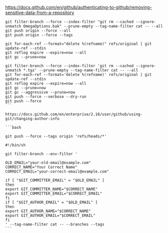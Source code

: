 https://docs.github.com/en/github/authenticating-to-github/removing-sensitive-data-from-a-repository

```
git filter-branch --force --index-filter "git rm --cached --ignore-unmatch OmegaOptions.bak" --prune-empty --tag-name-filter cat -- --all
git push origin --force --all
git push origin --force --tags

git for-each-ref --format="delete %(refname)" refs/original | git update-ref --stdin
git reflog expire --expire=now --all
git gc --prune=now
```
````
git filter-branch --force --index-filter 'git rm --cached --ignore-unmatch *.tgz' --prune-empty --tag-name-filter cat -- --all
git for-each-ref --format='delete %(refname)' refs/original | git update-ref --stdin
git reflog expire --expire=now --all
git gc --prune=now
git gc --aggressive --prune=now
git push --force --verbose --dry-run
git push --force
```

https://docs.github.com/en/enterprise/2.18/user/github/using-git/changing-author-info

```bash

git push --force --tags origin 'refs/heads/*'

#!/bin/sh

git filter-branch --env-filter '

OLD_EMAIL="your-old-email@example.com"
CORRECT_NAME="Your Correct Name"
CORRECT_EMAIL="your-correct-email@example.com"

if [ "$GIT_COMMITTER_EMAIL" = "$OLD_EMAIL" ]
then
export GIT_COMMITTER_NAME="$CORRECT_NAME"
export GIT_COMMITTER_EMAIL="$CORRECT_EMAIL"
fi
if [ "$GIT_AUTHOR_EMAIL" = "$OLD_EMAIL" ]
then
export GIT_AUTHOR_NAME="$CORRECT_NAME"
export GIT_AUTHOR_EMAIL="$CORRECT_EMAIL"
fi
' --tag-name-filter cat -- --branches --tags
```

